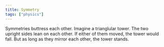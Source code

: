 ```yaml
---
title: Symmetry
tags: ["physics"]
---
```


Symmetries buttress each other. Imagine a trianglular tower. The two upright sides lean on each other. If either of them moved, the tower would fall. But as long as they mirror each other, the tower stands.